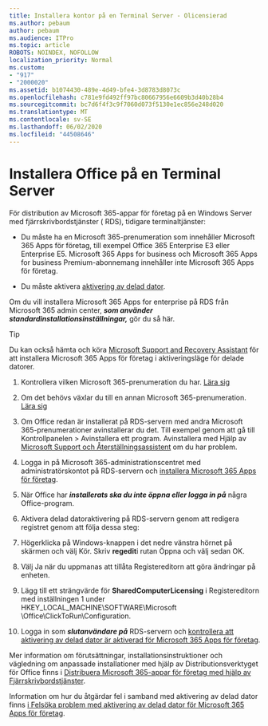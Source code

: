 ```yaml
---
title: Installera kontor på en Terminal Server - Olicensierad
ms.author: pebaum
author: pebaum
ms.audience: ITPro
ms.topic: article
ROBOTS: NOINDEX, NOFOLLOW
localization_priority: Normal
ms.custom:
- "917"
- "2000020"
ms.assetid: b1074430-489e-4d49-bfe4-3d8783d8073c
ms.openlocfilehash: c781e9fd492ff97bc80667956e6609b3d40b28b4
ms.sourcegitcommit: bc7d6f4f3c9f7060d073f5130e1ec856e248d020
ms.translationtype: MT
ms.contentlocale: sv-SE
ms.lasthandoff: 06/02/2020
ms.locfileid: "44508646"
---
```

# <a name="installing-office-on-a-terminal-server"></a>Installera Office på en Terminal Server

För distribution av Microsoft 365-appar för företag på en Windows Server med fjärrskrivbordstjänster ( RDS), tidigare terminaltjänster:
  
- Du måste ha en Microsoft 365-prenumeration som innehåller Microsoft 365 Apps för företag, till exempel Office 365 Enterprise E3 eller Enterprise E5. Microsoft 365 Apps for business och Microsoft 365 Apps for business Premium-abonnemang innehåller inte Microsoft 365 Apps för företag.

- Du måste aktivera [aktivering av delad dator](https://docs.microsoft.com/DeployOffice/overview-shared-computer-activation).

Om du vill installera Microsoft 365 Apps for enterprise på RDS från Microsoft 365 admin center, ***som använder standardinstallationsinställningar,*** gör du så här.

> [!TIP]
> Du kan också hämta och köra [Microsoft Support and Recovery Assistant](https://aka.ms/SaRA_OfficeSCA_M365Portal) för att installera Microsoft 365 Apps för företag i aktiveringsläge för delade datorer.
  
1. Kontrollera vilken Microsoft 365-prenumeration du har. [Lära sig](https://docs.microsoft.com/microsoft-365/admin/admin-overview/what-subscription-do-i-have)

2. Om det behövs växlar du till en annan Microsoft 365-prenumeration. [Lära sig](https://docs.microsoft.com/microsoft-365/commerce/subscriptions/switch-to-a-different-plan)

3. Om Office redan är installerat på RDS-servern med andra Microsoft 365-prenumerationer avinstallerar du det. Till exempel genom att gå till Kontrollpanelen \> Avinstallera ett program. Avinstallera med Hjälp av [Microsoft Support och Återställningsassistent](https://aka.ms/SARA-OfficeUninstall-Alchemy) om du har problem.

4. Logga in på Microsoft 365-administrationscentret med administratörskontot på RDS-servern och [installera Microsoft 365 Apps för företag](https://portal.office.com/OLS/MySoftware.aspx).

5. När Office har ***installerats ska du inte öppna eller logga in på*** några Office-program.

6. Aktivera delad datoraktivering på RDS-servern genom att redigera registret genom att följa dessa steg:

1. Högerklicka på Windows-knappen i det nedre vänstra hörnet på skärmen och välj Kör. Skriv **regedit**i rutan Öppna och välj sedan OK.

2. Välj Ja när du uppmanas att tillåta Registereditorn att göra ändringar på enheten.

3. Lägg till ett strängvärde för **SharedComputerLicensing** i Registereditorn med inställningen 1 under HKEY_LOCAL_MACHINE\SOFTWARE\Microsoft \Office\ClickToRun\Configuration.

7. Logga in som ***slutanvändare på*** RDS-servern och [kontrollera att aktivering av delad dator är aktiverad för Microsoft 365 Apps för företag](https://docs.microsoft.com/DeployOffice/troubleshoot-shared-computer-activation#verify-that-activation-for-microsoft-365-apps-succeeded).

Mer information om förutsättningar, installationsinstruktioner och vägledning om anpassade installationer med hjälp av Distributionsverktyget för Office finns i [Distribuera Microsoft 365-appar för företag med hjälp av Fjärrskrivbordstjänster](https://docs.microsoft.com/DeployOffice/deploy-microsoft-365-apps-remote-desktop-services).
  
Information om hur du åtgärdar fel i samband med aktivering av delad dator finns [i Felsöka problem med aktivering av delad dator för Microsoft 365 Apps för företag](https://docs.microsoft.com/DeployOffice/troubleshoot-shared-computer-activation).
  